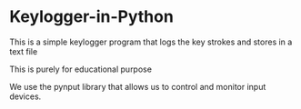 # Keylogger-in-Python

This is a simple keylogger program that logs the key strokes and stores in a text file

This is purely for educational purpose

We use the pynput library that allows us to control and monitor input devices.
